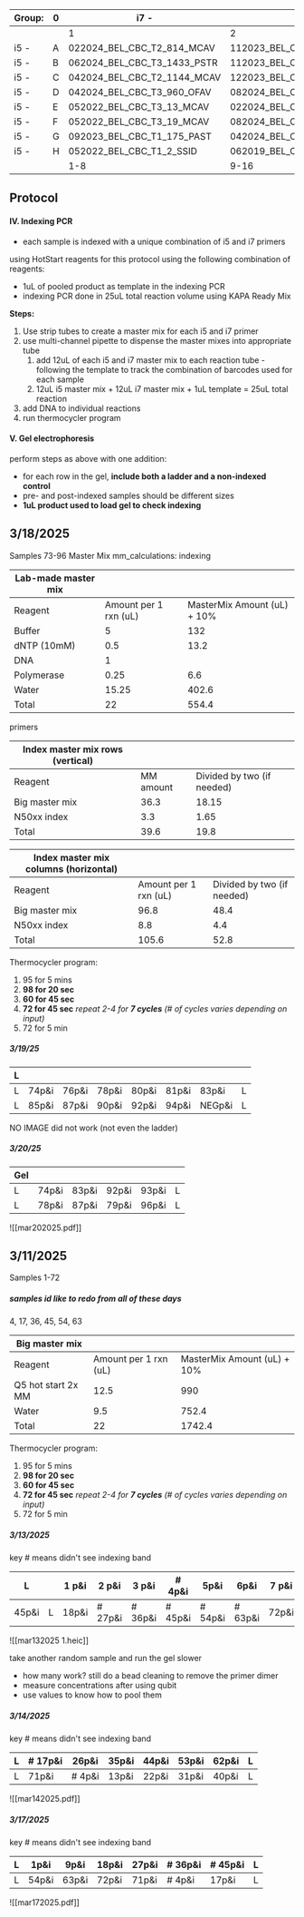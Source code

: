 
| Group: | 0   | i7 -                        | i7 -                        | i7 -                       | i7 -                        | i7 -                        | i7 -                        | i7 -                        | i7 -                        | i7 -                        | i7 -                       | i7 -                        | i7 -                        |
| ------ | --- | --------------------------- | --------------------------- | -------------------------- | --------------------------- | --------------------------- | --------------------------- | --------------------------- | --------------------------- | --------------------------- | -------------------------- | --------------------------- | --------------------------- |
|        |     | 1                           | 2                           | 3                          | 4                           | 5                           | 6                           | 7                           | 8                           | 9                           | 10                         | 11                          | 12                          |
| i5 -   | A   | 022024_BEL_CBC_T2_814_MCAV  | 112023_BEL_CBC_T4_399_MCAV  | 052022_BEL_CBC_T3_8_PAST   | 082024_BEL_CBC_T4_1606_PSTR | 062024_BEL_CBC_T2_1375_SSID | 062024_BEL_CBC_T3_1439_OFAV | 062024_BEL_CBC_T2_1396_MCAV | 052022_BEL_CBC_T2_1_SSID    | 062024_BEL_CBC_T1_1347_OANN | 122023_BEL_CBC_T2_515_PAST | 012024_BEL_CBC_T3_627_PAST  | 022024_BEL_CBC_T4_874_OFAV  |
| i5 -   | B   | 062024_BEL_CBC_T3_1433_PSTR | 112023_BEL_CBC_T3_355_PSTR  | 062019_BEL_CBC_T1_22_MCAV  | 112023_BEL_CBC_T1_276_MCAV  | 082024_BEL_CBC_T3_1558_MCAV | 092023_BEL_CBC_T1_171_PAST  | 062024_BEL_CBC_T3_1415_MCAV | 012024_BEL_CBC_T2_601_OFAV  | 092023_BEL_CBC_T3_195_PSTR  | 092023_BEL_CBC_T3_178_PAST | 012024_BEL_CBC_T4_663_PSTR  | 082024_BEL_CBC_T4_1607_PSTR |
| i5 -   | C   | 042024_BEL_CBC_T2_1144_MCAV | 122023_BEL_CBC_T3_526_SSID  | 052022_BEL_CBC_T3_11_PAST  | 122023_BEL_CBC_T2_518_MCAV  | 062024_BEL_CBC_T3_1442_OFAV | 092023_BEL_CBC_T4_92_PSTR   | 122023_BEL_CBC_T1_507_PAST  | 022024_BEL_CBC_T1_776_PSTR  | 042024_BEL_CBC_T1_927_PSTR  | 122023_BEL_CBC_T1_508_SSID | 012024_BEL_CBC_T2_605_SSID  | 042024_BEL_CBC_T2_1026_OFAV |
| i5 -   | D   | 042024_BEL_CBC_T3_960_OFAV  | 082024_BEL_CBC_T4_1609_OFAV | 122022_BEL_CBC_T3_123_PAST | 122023_BEL_CBC_T3_531_PSTR  | 082024_BEL_CBC_T1_1482_OANN | 122023_BEL_CBC_T4_539_MCAV  | 122023_BEL_CBC_T3_532_MCAV  | 042024_BEL_CBC_T4_1046_PSTR | 012024_BEL_CBC_T1_563_PSTR  | 022024_BEL_CBC_T4_875_MCAV | 092023_BEL_CBC_T3_173_OFAV  | 042024_BEL_CBC_T4_1047_MCAV |
| i5 -   | E   | 052022_BEL_CBC_T3_13_MCAV   | 022024_BEL_CBC_T3_851_PSTR  | 052022_BEL_CBC_T2_71_OFAV  | 122023_BEL_CBC_T3_525_PAST  | 092023_BEL_CBC_T2_184_MCAV  | 122023_BEL_CBC_T2_513_SSID  | 112023_BEL_CBC_T4_401_MCAV  | 012024_BEL_CBC_T3_631_MCAV  | 012024_BEL_CBC_T3_633_MCAV  | 122022_BEL_CBC_T3_126_SSID | 092023_BEL_CBC_T4_94_MCAV   | 022024_BEL_CBC_T1_775_OANN  |
| i5 -   | F   | 052022_BEL_CBC_T3_19_MCAV   | 082024_BEL_CBC_T3_1554_OANN | 102019_BEL_CBC_T1_29_PSTR  | 112023_BEL_CBC_T3_352_PAST  | 082024_BEL_CBC_T3_1561_MCAV | 092023_BEL_CBC_T2_174_SSID  | 082024_BEL_CBC_T3_1560_PSTR | 112023_BEL_CBC_T2_307_SSID  | 012024_BEL_CBC_T3_637_SSID  | 092023_BEL_CBC_T3_171_OFAV | 062024_BEL_CBC_T1_1353_MCAV | 082024_BEL_CBC_T2_1510_PAST |
| i5 -   | G   | 092023_BEL_CBC_T1_175_PAST  | 042024_BEL_CBC_T2_1018_PAST | 052022_BEL_CBC_T2_9_PAST   | 082024_BEL_CBC_T3_1562_OFAV | 122023_BEL_CBC_T3_524_OFAV  | 082024_BEL_CBC_T1_1479_PAST | 112023_BEL_CBC_T2_310_MCAV  | 092023_BEL_CBC_T2_181_PAST  | 012024_BEL_CBC_T4_661_PSTR  | 062019_BEL_CBC_T2_18_MCAV  | 022024_BEL_CBC_T2_804_OFAV  | 042024_BEL_CBC_T2_1014_OFAV |
| i5 -   | H   | 052022_BEL_CBC_T1_2_SSID    | 062019_BEL_CBC_T1_21_PAST   | 122022_BEL_CBC_T3_142_MCAV | 122022_BEL_CBC_T3_127_OFAV  | 052022_BEL_CBC_T3_66_OFAV   | 062019_BEL_CBC_T3_1_MCAV    | 012024_BEL_CBC_T1_557_SSID  | 122022_BEL_CBC_T3_124_PAST  | 112023_BEL_CBC_T2_304_OFAV  | 122022_BEL_CBC_T3_141_PSTR | 122023_BEL_CBC_T2_522_MCAV  | Negative 3/10/2025          |
|        |     | 1-8                         | 9-16                        | 17-24                      | 25-32                       | 33-40                       | 41-48                       | 49-56                       | 57-64                       | 65-72                       | 73-80                      |                             | 89-96                       |
## Protocol
#### IV. Indexing PCR 
- each sample is indexed with a unique combination of i5 and i7 primers 

using HotStart reagents for this protocol using the following combination of reagents:
- 1uL of pooled product as template in the indexing PCR
- indexing PCR done in 25uL total reaction volume using KAPA Ready Mix

**Steps:**
1. Use strip tubes to create a master mix for each i5 and i7 primer
2. use multi-channel pipette to dispense the master mixes into appropriate tube
	1. add 12uL of each i5 and i7 master mix to each reaction tube - following the template to track the combination of barcodes used for each sample
	2. 12uL i5 master mix + 12uL i7 master mix + 1uL template = 25uL total reaction
3. add DNA to individual reactions 
4. run thermocycler program

#### V. Gel electrophoresis
perform steps as above with one addition:
- for each row in the gel, **include both a ladder and a non-indexed control**
- pre- and post-indexed samples should be different sizes
- **1uL product used to load gel to check indexing**

## 3/18/2025
Samples 73-96
Master Mix
mm_calculations: indexing

| Lab-made master mix |                       |                             |
| ------------------- | --------------------- | --------------------------- |
| Reagent             | Amount per 1 rxn (uL) | MasterMix Amount (uL) + 10% |
| Buffer              | 5                     | 132                         |
| dNTP (10mM)         | 0.5                   | 13.2                        |
| DNA                 | 1                     |                             |
| Polymerase          | 0.25                  | 6.6                         |
| Water               | 15.25                 | 402.6                       |
| Total               | 22                    | 554.4                       |
primers 

| Index master mix rows (vertical) |           |                            |
| -------------------------------- | --------- | -------------------------- |
| Reagent                          | MM amount | Divided by two (if needed) |
| Big master mix                   | 36.3      | 18.15                      |
| N50xx index                      | 3.3       | 1.65                       |
| Total                            | 39.6      | 19.8                       |

| Index master mix columns (horizontal) |                       |                            |
| ------------------------------------- | --------------------- | -------------------------- |
| Reagent                               | Amount per 1 rxn (uL) | Divided by two (if needed) |
| Big master mix                        | 96.8                  | 48.4                       |
| N50xx index                           | 8.8                   | 4.4                        |
| Total                                 | 105.6                 | 52.8                       |
Thermocycler program:
1. 95 for 5 mins
2. **98 for 20 sec**
3. **60 for 45 sec**
4. **72 for 45 sec** 
*repeat 2-4 for **7 cycles** (# of cycles varies depending on input)*
5. 72 for 5 min

##### 3/19/25
| L   |       |       |       |       |       |        |     |
| --- | ----- | ----- | ----- | ----- | ----- | ------ | --- |
| L   | 74p&i | 76p&i | 78p&i | 80p&i | 81p&i | 83p&i  | L   |
| L   | 85p&i | 87p&i | 90p&i | 92p&i | 94p&i | NEGp&i | L   |
NO IMAGE did not work (not even the ladder)
##### 3/20/25

| Gel |       |       |       |       |     |
| --- | ----- | ----- | ----- | ----- | --- |
| L   | 74p&i | 83p&i | 92p&i | 93p&i | L   |
| L   | 78p&i | 87p&i | 79p&i | 96p&i | L   |

![[mar202025.pdf]]
## 3/11/2025
Samples 1-72
##### **samples id like to redo from all of these days** 
4, 17, 36, 45, 54, 63

| Big master mix     |                       |                             |
| ------------------ | --------------------- | --------------------------- |
| Reagent            | Amount per 1 rxn (uL) | MasterMix Amount (uL) + 10% |
| Q5 hot start 2x MM | 12.5                  | 990                         |
| Water              | 9.5                   | 752.4                       |
| Total              | 22                    | 1742.4                      |

Thermocycler program:
1. 95 for 5 mins
2. **98 for 20 sec**
3. **60 for 45 sec**
4. **72 for 45 sec** 
*repeat 2-4 for **7 cycles** (# of cycles varies depending on input)*
5. 72 for 5 min

##### 3/13/2025
key #  means didn't see indexing band

| L     |     | 1 p&i | 2 p&i   | 3 p&i   | # 4p&i  | 5p&i    | 6p&i    | 7 p&i | 8 p&i | 9 p&i | L     |       |     |
| ----- | --- | ----- | ------- | ------- | ------- | ------- | ------- | ----- | ----- | ----- | ----- | ----- | --- |
| 45p&i | L   | 18p&i | # 27p&i | # 36p&i | # 45p&i | # 54p&i | # 63p&i | 72p&i | L     |       | 27p&i | 36p&i | L   |

![[mar132025 1.heic]]

take another random sample and run the gel slower 
- how many work?
still do a bead cleaning to remove the primer dimer
- measure concentrations after using qubit
- use values to know how to pool them

##### 3/14/2025
key #  means didn't see indexing band

| L   | # 17p&i | 26p&i  | 35p&i | 44p&i | 53p&i | 62p&i | L   |
| --- | ------- | ------ | ----- | ----- | ----- | ----- | --- |
| L   | 71p&i   | # 4p&i | 13p&i | 22p&i | 31p&i | 40p&i | L   |
![[mar142025.pdf]]


##### 3/17/2025
key #  means didn't see indexing band

| L   | 1p&i  | 9p&i  | 18p&i | 27p&i | # 36p&i | # 45p&i | L   |
| --- | ----- | ----- | ----- | ----- | ------- | ------- | --- |
| L   | 54p&i | 63p&i | 72p&i | 71p&i | # 4p&i  | 17p&i   | L   |

![[mar172025.pdf]]